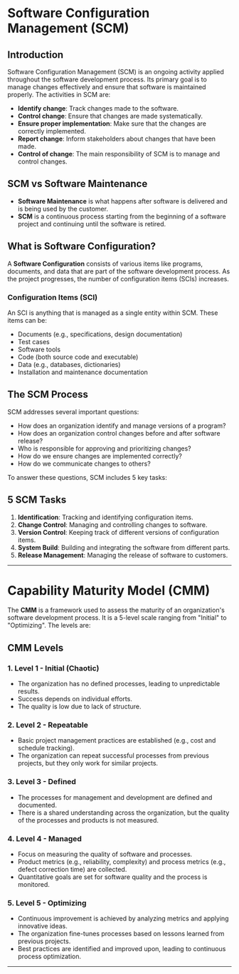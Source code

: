 # Software Configuration Management (SCM)

## Introduction
Software Configuration Management (SCM) is an ongoing activity applied throughout the software development process. Its primary goal is to manage changes effectively and ensure that software is maintained properly. The activities in SCM are:

- **Identify change**: Track changes made to the software.
- **Control change**: Ensure that changes are made systematically.
- **Ensure proper implementation**: Make sure that the changes are correctly implemented.
- **Report change**: Inform stakeholders about changes that have been made.
- **Control of change**: The main responsibility of SCM is to manage and control changes.

## SCM vs Software Maintenance
- **Software Maintenance** is what happens after software is delivered and is being used by the customer.
- **SCM** is a continuous process starting from the beginning of a software project and continuing until the software is retired.

## What is Software Configuration?
A **Software Configuration** consists of various items like programs, documents, and data that are part of the software development process. As the project progresses, the number of configuration items (SCIs) increases.

### Configuration Items (SCI)
An SCI is anything that is managed as a single entity within SCM. These items can be:
- Documents (e.g., specifications, design documentation)
- Test cases
- Software tools
- Code (both source code and executable)
- Data (e.g., databases, dictionaries)
- Installation and maintenance documentation

## The SCM Process
SCM addresses several important questions:
- How does an organization identify and manage versions of a program?
- How does an organization control changes before and after software release?
- Who is responsible for approving and prioritizing changes?
- How do we ensure changes are implemented correctly?
- How do we communicate changes to others?

To answer these questions, SCM includes 5 key tasks:

## 5 SCM Tasks
1. **Identification**: Tracking and identifying configuration items.
2. **Change Control**: Managing and controlling changes to software.
3. **Version Control**: Keeping track of different versions of configuration items.
4. **System Build**: Building and integrating the software from different parts.
5. **Release Management**: Managing the release of software to customers.

---

# Capability Maturity Model (CMM)

The **CMM** is a framework used to assess the maturity of an organization's software development process. It is a 5-level scale ranging from "Initial" to "Optimizing". The levels are:

## CMM Levels

### 1. **Level 1 - Initial (Chaotic)**
- The organization has no defined processes, leading to unpredictable results.
- Success depends on individual efforts.
- The quality is low due to lack of structure.

### 2. **Level 2 - Repeatable**
- Basic project management practices are established (e.g., cost and schedule tracking).
- The organization can repeat successful processes from previous projects, but they only work for similar projects.

### 3. **Level 3 - Defined**
- The processes for management and development are defined and documented.
- There is a shared understanding across the organization, but the quality of the processes and products is not measured.

### 4. **Level 4 - Managed**
- Focus on measuring the quality of software and processes.
- Product metrics (e.g., reliability, complexity) and process metrics (e.g., defect correction time) are collected.
- Quantitative goals are set for software quality and the process is monitored.

### 5. **Level 5 - Optimizing**
- Continuous improvement is achieved by analyzing metrics and applying innovative ideas.
- The organization fine-tunes processes based on lessons learned from previous projects.
- Best practices are identified and improved upon, leading to continuous process optimization.

---

